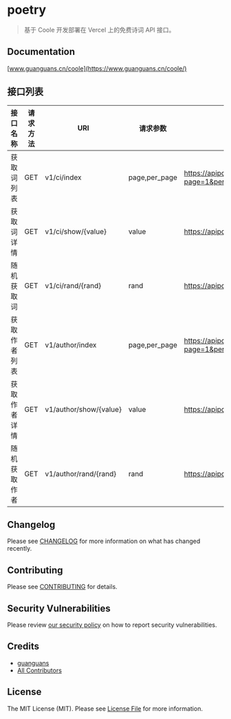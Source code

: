 # poetry

> 基于 Coole 开发部署在 Vercel 上的免费诗词 API 接口。
## Documentation

[www.guanguans.cn/coole](https://www.guanguans.cn/coole/)

## 接口列表

接口名称 | 请求方法 | URI | 请求参数 | 示例
---|---|---|---|---
获取词列表 | GET | v1/ci/index | page,per_page | https://apipoetry.vercel.app/v1/ci/index?page=1&per_page=10
获取词详情 | GET | v1/ci/show/{value} | value | https://apipoetry.vercel.app/v1/ci/show/1
随机获取词 | GET | v1/ci/rand/{rand} | rand | https://apipoetry.vercel.app/v1/ci/rand/10
获取作者列表 | GET | v1/author/index | page,per_page | https://apipoetry.vercel.app/v1/author/index?page=1&per_page=10
获取作者详情 | GET | v1/author/show/{value} | value | https://apipoetry.vercel.app/v1/author/show/1
随机获取作者 | GET | v1/author/rand/{rand} | rand | https://apipoetry.vercel.app/v1/author/rand/10

## Changelog

Please see [CHANGELOG](CHANGELOG.md) for more information on what has changed recently.

## Contributing

Please see [CONTRIBUTING](.github/CONTRIBUTING.md) for details.

## Security Vulnerabilities

Please review [our security policy](../../security/policy) on how to report security vulnerabilities.

## Credits

* [guanguans](https://github.com/guanguans)
* [All Contributors](../../contributors)

## License

The MIT License (MIT). Please see [License File](LICENSE) for more information.
